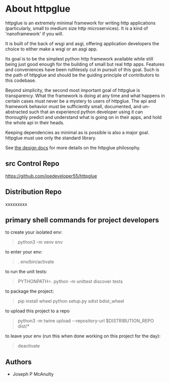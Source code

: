 # About httpglue

httpglue is an extremely minimal framework for writing http applications (particularly, small to medium size http microservices). It is a kind of 'nanoframework' if you will.

It is built of the back of wsgi and asgi, offering application developers the choice to either make a wsgi or an asgi app.

Its goal is to be the simplest python http framework available while still being just good enough for the building of small but real http apps. Features and conveniences have been ruthlessly cut in pursuit of this goal. Such is the path of httpglue and should be the guiding principle of contributors to this codebase.

Beyond simplicity, the second most important goal of httpglue is transparency. What the framework is doing at any time and what happens in certain cases must never be a mystery to users of httpglue. The api and framework behavior must be sufficiently small, documented, and un-abstracted such that an experiencd python developer using it can thoroughly predict and understand what is going on in their apps, and hold the whole api in their heads.

Keeping dependencies as minimal as is possible is also a major goal. httpglue must use only the standard library.

See [the design docs](DESIGN.md) for more details on the httpglue philosophy.

## src Control Repo

https://github.com/joedeveloper55/httpglue

## Distribution Repo

xxxxxxxxx

## primary shell commands for project developers

to create your isolated env:
> python3 -m venv env

to enter your env:
> . env/bin/activate

to run the unit tests:
> PYTHONPATH=. python -m unittest discover tests

to package the project:
> pip install wheel
> python setup.py sdist bdist_wheel

to upload this project to a repo
> python3 -m twine upload --repository-url $DISTRIBUTION_REPO dist/*

to leave your env (run this when done working on this project for the day):
> deactivate

## Authors

* Joseph P McAnulty